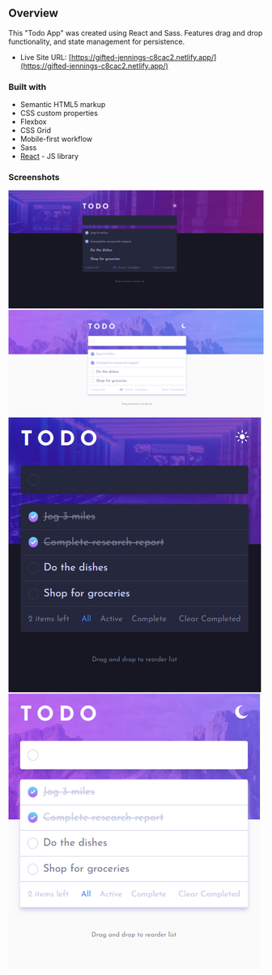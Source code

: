 ## Overview

This "Todo App" was created using React and Sass. Features drag and drop functionality, and state management for persistence.

- Live Site URL: [https://gifted-jennings-c8cac2.netlify.app/](https://gifted-jennings-c8cac2.netlify.app/)

### Built with

- Semantic HTML5 markup
- CSS custom properties
- Flexbox
- CSS Grid
- Mobile-first workflow
- Sass
- [React](https://reactjs.org/) - JS library

### Screenshots

![Desktop - Dark Theme](./screenshots/desktop_dark.PNG)
![Desktop - Light Theme](./screenshots/desktop_light.PNG)
![Mobile - Dark Theme](./screenshots/mobile-dark.PNG)
![Mobile - Light Theme](./screenshots/mobile-light.PNG)


